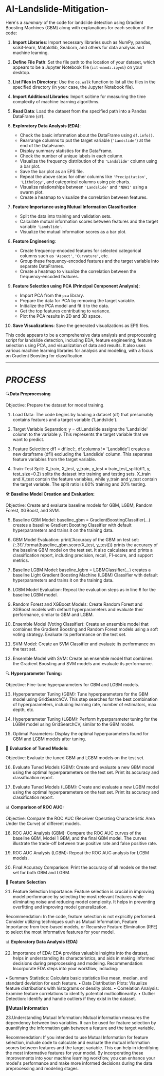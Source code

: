 # AI-Landslide-Mitigation-
Here's a *summary* of the code for landslide detection using Gradient Boosting Machines (GBM) along with explanations for each section of the code:

1. **Import Libraries**: Import necessary libraries such as NumPy, pandas, scikit-learn, Matplotlib, Seaborn, and others for data analysis and machine learning.

2. **Define File Path**: Set the file path to the location of your dataset, which appears to be a Jupyter Notebook file (`iit-mandi.ipynb`) on your desktop.

3. **List Files in Directory**: Use the `os.walk` function to list all the files in the specified directory (in your case, the Jupyter Notebook file).

4. **Import Additional Libraries**: Import scitime for measuring the time complexity of machine learning algorithms.

5. **Read Data**: Load the dataset from the specified path into a Pandas DataFrame (`df`).

6. **Exploratory Data Analysis (EDA)**:
   - Check the basic information about the DataFrame using `df.info()`.
   - Rearrange columns to put the target variable (`'Landslide'`) at the end of the DataFrame.
   - Display summary statistics for the DataFrame.
   - Check the number of unique labels in each column.
   - Visualize the frequency distribution of the `'Landslide'` column using a bar plot.
   - Save the bar plot as an EPS file.
   - Repeat the above steps for other columns like `'Precipitation'`, `'Lithology'`, and categorical columns using pie charts.
   - Visualize relationships between `'Landslide'` and `'NDWI'` using a swarm plot.
   - Create a heatmap to visualize the correlation between features.

7. **Feature Importance using Mutual Information Classification**:
   - Split the data into training and validation sets.
   - Calculate mutual information scores between features and the target variable `'Landslide'`.
   - Visualize the mutual information scores as a bar plot.

8. **Feature Engineering**:
   - Create frequency-encoded features for selected categorical columns such as `'Aspect'`, `'Curvature'`, etc.
   - Group these frequency-encoded features and the target variable into separate DataFrames.
   - Create a heatmap to visualize the correlation between the frequency-encoded features.

9. **Feature Selection using PCA (Principal Component Analysis)**:
   - Import PCA from the `pca` library.
   - Prepare the data for PCA by removing the target variable.
   - Initialize the PCA model and fit it to the data.
   - Get the top features contributing to variance.
   - Plot the PCA results in 2D and 3D space.

10. **Save Visualizations**: Save the generated visualizations as EPS files.

This code appears to be a comprehensive data analysis and preprocessing script for landslide detection, including EDA, feature engineering, feature selection using PCA, and visualization of data and results. It also uses various machine learning libraries for analysis and modeling, with a focus on Gradient Boosting for classification.

--------------------------------------------------------------------------------------------------------------------------------------------------------------------------------------------------------------------
# ***PROCESS***

🔍**Data Preprocessing**

Objective: Prepare the dataset for model training.
1.	Load Data: The code begins by loading a dataset (df) that presumably contains features and a target variable ('Landslide').

2.	Target Variable Separation: y = df.Landslide assigns the 'Landslide' column to the variable y. This represents the target variable that we want to predict.

3.	Feature Selection: df1 = df.loc[:, df.columns != 'Landslide'] creates a new dataframe (df1) excluding the 'Landslide' column. This separates feature variables from the target variable.

4.	Train-Test Split: X_train, X_test, y_train, y_test = train_test_split(df1, y, test_size=0.2) splits the dataset into training and testing sets. X_train and X_test contain the feature variables, while y_train and y_test contain the target variable. The split ratio is 80% training and 20% testing.

🛠️ **Baseline Model Creation and Evaluation:**

Objective: Create and evaluate baseline models for GBM, LGBM, Random Forest, XGBoost, and SVM.

5.	Baseline GBM Model: baseline_gbm = GradientBoostingClassifier(...) creates a baseline Gradient Boosting Classifier with default hyperparameters and trains it on the training data.

6.	GBM Model Evaluation: print('Accuracy of the GBM on test set: {:.3f}'.format(baseline_gbm.score(X_test, y_test))) prints the accuracy of the baseline GBM model on the test set. It also calculates and prints
   a classification report, including precision, recall, F1-score, and support metrics.

8.	Baseline LGBM Model: baseline_lgbm = LGBMClassifier(...) creates a baseline Light Gradient Boosting Machine (LGBM) Classifier with default hyperparameters and trains it on the training data.

9.	LGBM Model Evaluation: Repeat the evaluation steps as in line 6 for the baseline LGBM model.

10.	Random Forest and XGBoost Models: Create Random Forest and XGBoost models with default hyperparameters and evaluate their performance, similar to GBM and LGBM.

11.	Ensemble Model (Voting Classifier): Create an ensemble model that combines the Gradient Boosting and Random Forest models using a soft voting strategy. Evaluate its performance on the test set.

12.	SVM Model: Create an SVM Classifier and evaluate its performance on the test set.

13.	Ensemble Model with SVM: Create an ensemble model that combines the Gradient Boosting and SVM models and evaluate its performance.


🔍 **Hyperparameter Tuning:**

Objective: Fine-tune hyperparameters for GBM and LGBM models.

13.	Hyperparameter Tuning (GBM): Tune hyperparameters for the GBM model using GridSearchCV. This step searches for the best combination of hyperparameters, including learning rate, number of estimators, max depth, etc.

14.	Hyperparameter Tuning (LGBM): Perform hyperparameter tuning for the LGBM model using GridSearchCV, similar to the GBM model.

15.	Optimal Parameters: Display the optimal hyperparameters found for GBM and LGBM models after tuning.


🔬 **Evaluation of Tuned Models:**

Objective: Evaluate the tuned GBM and LGBM models on the test set.

16.	Evaluate Tuned Models (GBM): Create and evaluate a new GBM model using the optimal hyperparameters on the test set. Print its accuracy and classification report.

17.	Evaluate Tuned Models (LGBM): Create and evaluate a new LGBM model using the optimal hyperparameters on the test set. Print its accuracy and classification report.


📊 **Comparison of ROC AUC:**

Objective: Compare the ROC AUC (Receiver Operating Characteristic Area Under the Curve) of different models.

18.	ROC AUC Analysis (GBM): Compare the ROC AUC curves of the baseline GBM, Model 1 GBM, and the final GBM model. The curves illustrate the trade-off between true positive rate and false positive rate.

19.	ROC AUC Analysis (LGBM): Repeat the ROC AUC analysis for LGBM models.

20.	Final Accuracy Comparison: Print the accuracy of all models on the test set for both GBM and LGBM.


🧐 **Feature Selection**

21. Feature Selection Importance: Feature selection is crucial in improving model performance by selecting the most relevant features while eliminating noise and reducing model complexity. It helps in preventing overfitting and improving model generalization.

Recommendation: In the code, feature selection is not explicitly performed. Consider utilizing techniques such as Mutual Information, Feature Importance from tree-based models, or Recursive Feature Elimination (RFE) to select the most informative features for your model.

 
 📊 **Exploratory Data Analysis (EDA)**

22. Importance of EDA: EDA provides valuable insights into the dataset, helps in understanding its characteristics, and aids in making informed decisions during preprocessing and modeling.
    Recommendation: Incorporate EDA steps into your workflow, including:
    
•	Summary Statistics: Calculate basic statistics like mean, median, and standard deviation for each feature.
•	Data Distribution Plots: Visualize feature distributions with histograms or density plots.
•	Correlation Analysis: Examine feature correlations to identify potential multicollinearity.
•	Outlier Detection: Identify and handle outliers if they exist in the dataset.


🔄**Mutual Information**

23.Understanding Mutual Information: Mutual information measures the dependency between two variables. It can be used for feature selection by quantifying the information gain between a feature and the target variable.

Recommendation: If you intended to use Mutual Information for feature selection, include code to calculate and evaluate the mutual information scores between features and the target variable. This can help in identifying the most informative features for your model.
By incorporating these improvements into your machine learning workflow, you can enhance your model's performance and make more informed decisions during the data preprocessing and modeling stages.


